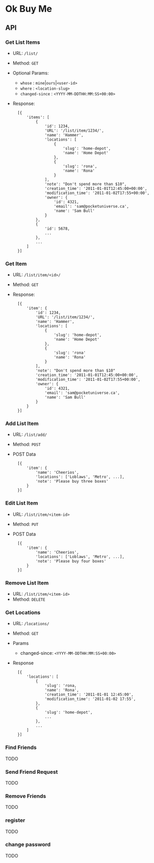 Ok Buy Me
=========

API
---

### Get List Items

- URL: `/list/`
- Method: `GET`
- Optional Params:

    - `whose` : `mine`|`ours`|`<user-id>`
    - `where` : `<location-slug>`
    - `changed-since` : `<YYYY-MM-DDTHH:MM:SS+00:00>`

- Response:


        [{
            'items': [
                {
                    'id': 1234,
                    'URL': '/list/item/1234/',
                    'name': 'Hammer',
                    'locations': [
                        {
                            'slug': 'home-depot',
                            'name': 'Home Depot'
                        },
                        {
                            'slug': 'rona',
                            'name': 'Rona'
                        }
                    ],
                    'note': "Don't spend more than $10",
                    'creation_time': '2011-01-01T12:45:00+00:00',
                    'modification_time': '2011-01-02T17:55+00:00',
                    'owner': {
                        'id': 4321,
                        'email': 'sam@pocketuniverse.ca',
                        'name': 'Sam Bull'
                    }
                },
                {
                    'id': 5678,
                    ...
                },
                ...
            ]
        }]

### Get Item

- URL: `/list/item/<id>/`
- Method: `GET`

- Response:


        [{
            'item': {
                'id': 1234,
                'URL': '/list/item/1234/',
                'name': 'Hammer',
                'locations': [
                    {
                        'slug': 'home-depot',
                        'name': 'Home Depot'
                    },
                    {
                        'slug': 'rona'
                        'name': 'Rona'
                    }
                ],
                'note': "Don't spend more than $10"
                'creation_time': '2011-01-01T12:45:00+00:00',
                'modification_time': '2011-01-02T17:55+00:00',
                'owner': {
                    'id': 4321,
                    'email': 'sam@pocketuniverse.ca',
                    'name': 'Sam Bull'
                }
            }
        }]

### Add List Item

- URL: `/list/add/`
- Method: `POST`
- POST Data

        [{
            'item': {
                'name': 'Cheerios',
                'locations': ['Loblaws', 'Metro', ...],
                'note': 'Please buy three boxes'
            }
        }]

### Edit List Item

- URL: `/list/item/<item-id>`
- Method: `PUT`
- POST Data

        [{
            'item': {
                'name': 'Cheerios',
                'locations': ['Loblaws', 'Metro', ...],
                'note': 'Please buy four boxes'
            }
        }]

### Remove List Item

- URL: `/list/item/<item-id>`
- Method: `DELETE`

### Get Locations

- URL: `/locations/`
- Method: `GET`
- Params
    - changed-since: `<YYYY-MM-DDTHH:MM:SS+00:00>`
- Response

        [{
            'locations': [
                {
                    'slug': 'rona,
                    'name': 'Rona',
                    'creation_time': '2011-01-01 12:45:00',
                    'modification_time': '2011-01-02 17:55',
                },
                {
                    'slug': 'home-depot',
                    ...
                },
                ...
            ]
        }]


### Find Friends

TODO

### Send Friend Request

TODO

### Remove Friends

TODO

### register

TODO

### change password

TODO
